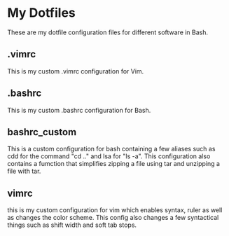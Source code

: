 # My Dotfiles
These are my dotfile configuration files for different software in Bash.
## .vimrc
This is my custom .vimrc configuration for Vim.
## .bashrc
This is my custom .bashrc configuration for Bash.
## bashrc_custom
This is a custom configuration for bash containing a few aliases such as
cdd for the command "cd .." and lsa for "ls -a". This configuration also contains
a fumction that simplifies zipping a file using tar and unzipping a file with tar.
## vimrc
this is my custom configuration for vim which enables syntax, ruler as well as changes the
color scheme. This config also changes a few syntactical things such as shift width and soft tab stops.
